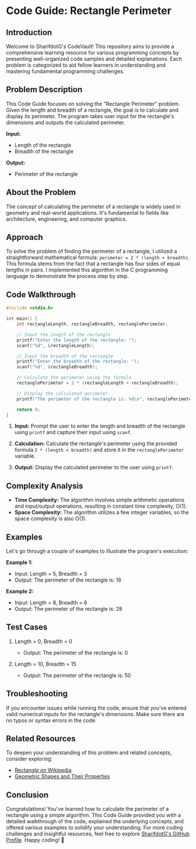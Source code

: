 # Code Guide: Rectangle Perimeter

## Introduction

Welcome to SharifdotG's CodeVault! This repository aims to provide a comprehensive learning resource for various programming concepts by presenting well-organized code samples and detailed explanations. Each problem is categorized to aid fellow learners in understanding and mastering fundamental programming challenges.

## Problem Description

This Code Guide focuses on solving the "Rectangle Perimeter" problem. Given the length and breadth of a rectangle, the goal is to calculate and display its perimeter. The program takes user input for the rectangle's dimensions and outputs the calculated perimeter.

**Input:**  
- Length of the rectangle
- Breadth of the rectangle

**Output:**  
- Perimeter of the rectangle

## About the Problem

The concept of calculating the perimeter of a rectangle is widely used in geometry and real-world applications. It's fundamental to fields like architecture, engineering, and computer graphics.

## Approach

To solve the problem of finding the perimeter of a rectangle, I utilized a straightforward mathematical formula: `perimeter = 2 * (length + breadth)`. This formula stems from the fact that a rectangle has four sides of equal lengths in pairs. I implemented this algorithm in the C programming language to demonstrate the process step by step.

## Code Walkthrough

```c
#include <stdio.h>

int main() {
    int rectangleLength, rectangleBreadth, rectanglePerimeter;

    // Input the length of the rectangle
    printf("Enter the length of the rectangle: ");
    scanf("%d", &rectangleLength);

    // Input the breadth of the rectangle
    printf("Enter the breadth of the rectangle: ");
    scanf("%d", &rectangleBreadth);

    // Calculate the perimeter using the formula
    rectanglePerimeter = 2 * (rectangleLength + rectangleBreadth);

    // Display the calculated perimeter
    printf("The perimeter of the rectangle is: %d\n", rectanglePerimeter);

    return 0;
}
```

1. **Input:** Prompt the user to enter the length and breadth of the rectangle using `printf` and capture their input using `scanf`.

2. **Calculation:** Calculate the rectangle's perimeter using the provided formula `2 * (length + breadth)` and store it in the `rectanglePerimeter` variable.

3. **Output:** Display the calculated perimeter to the user using `printf`.

## Complexity Analysis

- **Time Complexity:** The algorithm involves simple arithmetic operations and input/output operations, resulting in constant time complexity, O(1).
- **Space Complexity:** The algorithm utilizes a few integer variables, so the space complexity is also O(1).

## Examples

Let's go through a couple of examples to illustrate the program's execution:

**Example 1:**
- Input: Length = 5, Breadth = 3
- Output: The perimeter of the rectangle is: 16

**Example 2:**
- Input: Length = 8, Breadth = 6
- Output: The perimeter of the rectangle is: 28

## Test Cases

1. Length = 0, Breadth = 0
   - Output: The perimeter of the rectangle is: 0

2. Length = 10, Breadth = 15
   - Output: The perimeter of the rectangle is: 50

## Troubleshooting

If you encounter issues while running the code, ensure that you've entered valid numerical inputs for the rectangle's dimensions. Make sure there are no typos or syntax errors in the code.

## Related Resources

To deepen your understanding of this problem and related concepts, consider exploring:

- [Rectangle on Wikipedia](https://en.wikipedia.org/wiki/Rectangle)
- [Geometric Shapes and Their Properties](https://www.mathsisfun.com/geometry/)

## Conclusion

Congratulations! You've learned how to calculate the perimeter of a rectangle using a simple algorithm. This Code Guide provided you with a detailed walkthrough of the code, explained the underlying concepts, and offered various examples to solidify your understanding. For more coding challenges and insightful resources, feel free to explore [SharifdotG's GitHub Profile](https://github.com/SharifdotG). Happy coding! 🚀